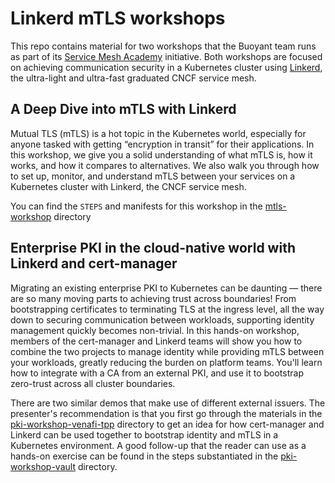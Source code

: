 # Linkerd mTLS workshops

This repo contains material for two workshops that the Buoyant team runs as
part of its [Service Mesh Academy][sma] initiative. Both workshops are focused
on achieving communication security in a Kubernetes cluster using
[Linkerd](https://linkerd.io), the ultra-light and ultra-fast graduated CNCF
service mesh.

## A Deep Dive into mTLS with Linkerd

Mutual TLS (mTLS) is a hot topic in the Kubernetes world, especially for anyone
tasked with getting “encryption in transit” for their applications. In this
workshop, we give you a solid understanding of what mTLS is, how it works, and
how it compares to alternatives. We also walk you through how to set up,
monitor, and understand mTLS between your services on a Kubernetes cluster with
Linkerd, the CNCF service mesh.

You can find the `STEPS` and manifests for this workshop in the [mtls-workshop] directory

## Enterprise PKI in the cloud-native world with Linkerd and cert-manager

Migrating an existing enterprise PKI to Kubernetes can be daunting — there are
so many moving parts to achieving trust across boundaries! From bootstrapping
certificates to terminating TLS at the ingress level, all the way down to
securing communication between workloads, supporting identity management
quickly becomes non-trivial. In this hands-on workshop, members of the
cert-manager and Linkerd teams will show you how to combine the two projects to
manage identity while providing mTLS between your workloads, greatly reducing
the burden on platform teams. You'll learn how to integrate with a CA from an
external PKI, and use it to bootstrap zero-trust across all cluster boundaries.

There are two similar demos that make use of different external issuers. The
presenter's recommendation is that you first go through the materials in the
[pki-workshop-venafi-tpp] directory to get an idea for how cert-manager and
Linkerd can be used together to bootstrap identity and mTLS in a Kubernetes
environment. A good follow-up that the reader can use as a hands-on exercise
can be found in the steps substantiated in the [pki-workshop-vault] directory.

[sma]: https://buoyant.io/service-mesh-academy/
[mtls-workshop]: ./mtls-workshop/STEPS.md
[pki-workshop-vault]: ./pki-workshop-vault/STEPS.md
[pki-workshop-venafi-tpp]: ./pki-workshop-venafi-tpp/STEPS.md

